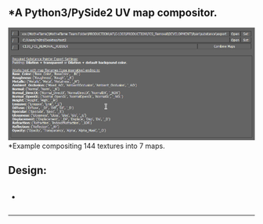 ## \*A Python3/PySide2 UV map compositor.


![alt text](https://raw.githubusercontent.com/m3trik/map-compositor/master/docs/map-compositor-demo.gif) \*Example compositing 144 textures into 7 maps.

## Design:

###### 

*
## 

---

